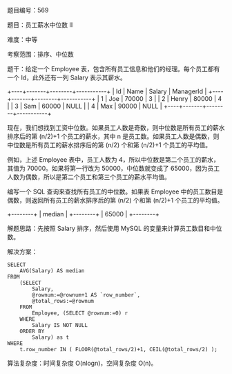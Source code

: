 题目编号：569

题目：员工薪水中位数 II

难度：中等

考察范围：排序、中位数

题干：给定一个 Employee 表，包含所有员工信息和他们的经理。每个员工都有一个 Id，此外还有一列 Salary 表示其薪水。

+----+-------+--------+-----------+
| Id | Name  | Salary | ManagerId |
+----+-------+--------+-----------+
| 1  | Joe   | 70000  | 3         |
| 2  | Henry | 80000  | 4         |
| 3  | Sam   | 60000  | NULL      |
| 4  | Max   | 90000  | NULL      |
+----+-------+--------+-----------+

现在，我们想找到工资中位数。如果员工人数是奇数，则中位数是所有员工的薪水排序后的第 (n/2)+1 个员工的薪水，其中 n 是员工数。如果员工人数是偶数，则中位数是所有员工的薪水排序后的第 (n/2) 个和第 (n/2)+1 个员工的平均值。

例如，上述 Employee 表中，员工人数为 4，所以中位数是第二个员工的薪水，其值为 70000。如果将第一行改为 50000，中位数就变成了 65000，因为员工人数为偶数，所以是第二个员工和第三个员工的薪水平均值。

编写一个 SQL 查询来查找所有员工的中位数。如果表 Employee 中的员工数目是偶数，则返回所有员工的薪水排序后的第 (n/2) 个和第 (n/2)+1 个员工的平均值。

+--------+
| median |
+--------+
| 65000  |
+--------+

解题思路：先按照 Salary 排序，然后使用 MySQL 的变量来计算员工数目和中位数。

解决方案：

```mysql
SELECT
    AVG(Salary) AS median
FROM
    (SELECT
        Salary,
        @rownum:=@rownum+1 AS `row_number`,
        @total_rows:=@rownum
    FROM
        Employee, (SELECT @rownum:=0) r
    WHERE
        Salary IS NOT NULL
    ORDER BY
        Salary) as t
WHERE
    t.row_number IN ( FLOOR(@total_rows/2)+1, CEIL(@total_rows/2) );
```

算法复杂度：时间复杂度 O(nlogn)，空间复杂度 O(n)。